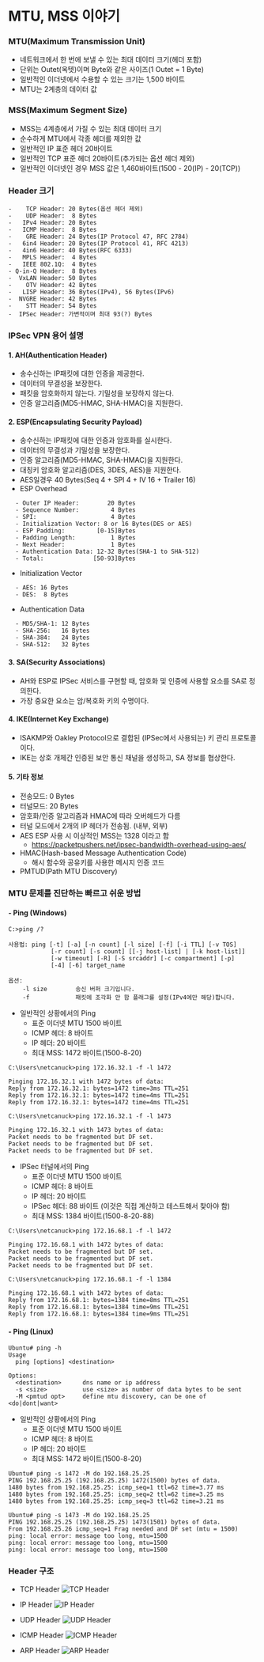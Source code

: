 # MTU, MSS 이야기
### MTU(Maximum Transmission Unit)
- 네트워크에서 한 번에 보낼 수 있는 최대 데이터 크기(헤더 포함)
- 단위는 Outet(옥텟)이며 Byte와 같은 사이즈(1 Outet = 1 Byte)
- 일반적인 이더넷에서 수용할 수 있는 크기는 1,500 바이트
- MTU는 2계층의 데이터 값

### MSS(Maximum Segment Size)
- MSS는 4계층에서 가질 수 있는 최대 데이터 크기
- 순수하게 MTU에서 각종 헤더를 제외한 값
- 일반적인 IP 표준 헤더 20바이트
- 일반적인 TCP 표준 헤더 20바이트(추가되는 옵션 헤더 제외)
- 일반적인 이더넷인 경우 MSS 값은 1,460바이트(1500 - 20(IP) - 20(TCP))

### Header 크기
```
-    TCP Header: 20 Bytes(옵션 헤더 제외)
-    UDP Header:  8 Bytes
-   IPv4 Header: 20 Bytes
-   ICMP Header:  8 Bytes
-    GRE Header: 24 Bytes(IP Protocol 47, RFC 2784)
-   6in4 Header: 20 Bytes(IP Protocol 41, RFC 4213)
-   4in6 Header: 40 Bytes(RFC 6333)
-   MPLS Header:  4 Bytes
-   IEEE 802.1Q:  4 Bytes
- Q-in-Q Header:  8 Bytes
-  VxLAN Header: 50 Bytes
-    OTV Header: 42 Bytes
-   LISP Header: 36 Bytes(IPv4), 56 Bytes(IPv6)
-  NVGRE Header: 42 Bytes
-    STT Header: 54 Bytes
-  IPSec Header: 가변적이며 최대 93(?) Bytes
```

### IPSec VPN 용어 설명

#### 1. AH(Authentication Header)
- 송수신하는 IP패킷에 대한 인증을 제공한다.
- 데이터의 무결성을 보장한다.
- 패킷을 암호화하지 않는다. 기밀성을 보장하지 않는다.
- 인증 알고리즘(MD5-HMAC, SHA-HMAC)을 지원한다.

#### 2. ESP(Encapsulating Security Payload)
- 송수신하는 IP패킷에 대한 인증과 암호화를 실시한다.
- 데이터의 무결성과 기밀성을 보장한다.
- 인증 알고리즘(MD5-HMAC, SHA-HMAC)을 지원한다.
- 대칭키 암호화 알고리즘(DES, 3DES, AES)을 지원한다.
- AES일경우 40 Bytes(Seq 4 + SPI 4 + IV 16 + Trailer 16)
- ESP Overhead
```
  - Outer IP Header:        20 Bytes
  - Sequence Number:         4 Bytes
  - SPI:                     4 Bytes
  - Initialization Vector: 8 or 16 Bytes(DES or AES)
  - ESP Padding:         [0-15]Bytes
  - Padding Length:          1 Bytes
  - Next Header:             1 Bytes
  - Authentication Data: 12-32 Bytes(SHA-1 to SHA-512)
  - Total:              [50-93]Bytes
```
- Initialization Vector
```
  - AES: 16 Bytes
  - DES:  8 Bytes
```
- Authentication Data
```
  - MD5/SHA-1: 12 Bytes
  - SHA-256:   16 Bytes
  - SHA-384:   24 Bytes
  - SHA-512:   32 Bytes
```

#### 3. SA(Security Associations)
- AH와 ESP로 IPSec 서비스를 구현할 때, 암호화 및 인증에 사용할 요소를 SA로 정의한다.
- 가장 중요한 요소는 암/복호화 키의 수명이다.

#### 4. IKE(Internet Key Exchange)
- ISAKMP와 Oakley Protocol으로 결합된 (IPSec에서 사용되는) 키 관리 프로토콜이다.
- IKE는 상호 개체간 인증된 보안 통신 채널을 생성하고, SA 정보를 협상한다.

#### 5. 기타 정보
- 전송모드: 0 Bytes
- 터널모드: 20 Bytes
- 암호화/인증 알고리즘과 HMAC에 따라 오버헤드가 다름
- 터널 모드에서 2개의 IP 헤더가 전송됨. (내부, 외부)
- AES ESP 사용 시 이상적인 MSS는 1328 이라고 함
  - https://packetpushers.net/ipsec-bandwidth-overhead-using-aes/
- HMAC(Hash-based Message Authentication Code)
  - 해시 함수와 공유키를 사용한 메시지 인증 코드
- PMTUD(Path MTU Discovery)



### MTU 문제를 진단하는 빠르고 쉬운 방법
#### - Ping (Windows)
```
C:>ping /?

사용법: ping [-t] [-a] [-n count] [-l size] [-f] [-i TTL] [-v TOS]
            [-r count] [-s count] [[-j host-list] | [-k host-list]]
            [-w timeout] [-R] [-S srcaddr] [-c compartment] [-p]
            [-4] [-6] target_name

옵션:
    -l size        송신 버퍼 크기입니다.
    -f             패킷에 조각화 안 함 플래그를 설정(IPv4에만 해당)합니다.
```
- 일반적인 상황에서의 Ping
  - 표준 이더넷 MTU 1500 바이트
  - ICMP 헤더: 8 바이트
  - IP 헤더: 20 바이트
  - 최대 MSS: 1472 바이트(1500-8-20)
```
C:\Users\netcanuck>ping 172.16.32.1 -f -l 1472

Pinging 172.16.32.1 with 1472 bytes of data:
Reply from 172.16.32.1: bytes=1472 time=3ms TTL=251
Reply from 172.16.32.1: bytes=1472 time=4ms TTL=251
Reply from 172.16.32.1: bytes=1472 time=4ms TTL=251

C:\Users\netcanuck>ping 172.16.32.1 -f -l 1473

Pinging 172.16.32.1 with 1473 bytes of data:
Packet needs to be fragmented but DF set.
Packet needs to be fragmented but DF set.
Packet needs to be fragmented but DF set.
```
- IPSec 터널에서의 Ping
  - 표준 이더넷 MTU 1500 바이트
  - ICMP 헤더: 8 바이트
  - IP 헤더: 20 바이트
  - IPSec 헤더: 88 바이트 (이것은 직접 계산하고 테스트해서 찾아야 함)
  - 최대 MSS: 1384 바이트(1500-8-20-88)
```
C:\Users\netcanuck>ping 172.16.68.1 -f -l 1472

Pinging 172.16.68.1 with 1472 bytes of data:
Packet needs to be fragmented but DF set.
Packet needs to be fragmented but DF set.
Packet needs to be fragmented but DF set.

C:\Users\netcanuck>ping 172.16.68.1 -f -l 1384

Pinging 172.16.68.1 with 1472 bytes of data:
Reply from 172.16.68.1: bytes=1384 time=8ms TTL=251
Reply from 172.16.68.1: bytes=1384 time=9ms TTL=251
Reply from 172.16.68.1: bytes=1384 time=9ms TTL=251
```
#### - Ping (Linux)
```
Ubuntu# ping -h
Usage
  ping [options] <destination>

Options:
  <destination>      dns name or ip address
  -s <size>          use <size> as number of data bytes to be sent
  -M <pmtud opt>     define mtu discovery, can be one of <do|dont|want>
```
- 일반적인 상황에서의 Ping
  - 표준 이더넷 MTU 1500 바이트
  - ICMP 헤더: 8 바이트
  - IP 헤더: 20 바이트
  - 최대 MSS: 1472 바이트(1500-8-20)
```
Ubuntu# ping -s 1472 -M do 192.168.25.25
PING 192.168.25.25 (192.168.25.25) 1472(1500) bytes of data.
1480 bytes from 192.168.25.25: icmp_seq=1 ttl=62 time=3.77 ms
1480 bytes from 192.168.25.25: icmp_seq=2 ttl=62 time=3.25 ms
1480 bytes from 192.168.25.25: icmp_seq=3 ttl=62 time=3.21 ms

Ubuntu# ping -s 1473 -M do 192.168.25.25
PING 192.168.25.25 (192.168.25.25) 1473(1501) bytes of data.
From 192.168.25.26 icmp_seq=1 Frag needed and DF set (mtu = 1500)
ping: local error: message too long, mtu=1500
ping: local error: message too long, mtu=1500
ping: local error: message too long, mtu=1500
```

### Header 구조
- TCP Header
![TCP Header](./img/tcp_header.png "TCP Header")

- IP Header
![IP Header](./img/ip_header.png "IP Header")

- UDP Header
![UDP Header](./img/udp_header.png "UDP Header")

- ICMP Header
![ICMP Header](./img/icmp_header.png "ICMP Header")

- ARP Header
![ARP Header](./img/arp_header.jpg "ARP Header")
